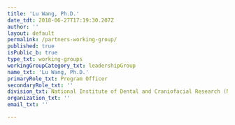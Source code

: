 ```yaml
---
title: 'Lu Wang, Ph.D.'
date_tdt: 2018-06-27T17:19:30.207Z
author: ''
layout: default
permalink: /partners-working-group/
published: true
isPublic_b: true
type_txt: working-groups
workingGroupCategory_txt: leadershipGroup
name_txt: 'Lu Wang, Ph.D.'
primaryRole_txt: Program Officer
secondaryRole_txt: ''
division_txt: National Institute of Dental and Craniofacial Research (NIDCR)
organization_txt: ''
email_txt: ''

---
```


